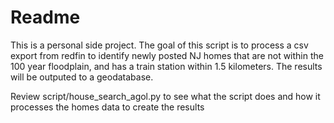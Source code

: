 # Readme
This is a personal side project. The goal of this script is to process a csv export from redfin to identify newly posted NJ homes that are not within the 100 year floodplain, and has a train station within 1.5 kilometers. The results will be outputed to a geodatabase. 

Review script/house_search_agol.py to see what the script does and how it processes the homes data to create the results
